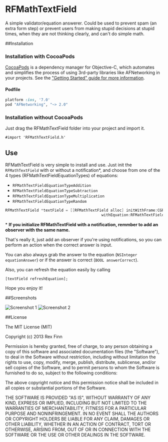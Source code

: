 RFMathTextField
===============

A simple validator/equation answerer.  Could be used to prevent spam (an extra form step) or prevent users from making stupid decisions at stupid times, when they are not thinking clearly, and can't do simple math.

##Installation

### Installation with CocoaPods

[CocoaPods](http://cocoapods.org) is a dependency manager for Objective-C, which automates and simplifies the process of using 3rd-party libraries like AFNetworking in your projects. See the ["Getting Started" guide for more information](https://github.com/AFNetworking/AFNetworking/wiki/Getting-Started-with-AFNetworking).

#### Podfile

```ruby
platform :ios, '7.0'
pod "AFNetworking", "~> 2.0"
```

### Installation without CocoaPods

Just drag the RFMathTextField folder into your project and import it.

```
#import 'RFMathTextField.h'
```

## Use

RFMathTextField is very simple to install and use.  Just init the `RFMathTextField` with or without a notification*, and choose from one of the 4 types (RFMathTextFieldEquationTypes) of equations:

- `RFMathTextFieldEquationTypeAddition`
- `RFMathTextFieldEquationTypeSubtraction`
- `RFMathTextFieldEquationTypeMultiplication`
- `RFMathTextFieldEquationTypeRandom`

```objective-c
RFMathTextField *textField = [[RFMathTextField alloc] initWithFrame:CGRectMake(20, 100, 180, 31)
                                           withEquation:RFMathTextFieldEquationTypeAddition 
```

\* **If you initialize RFMathTextField with a notification, remmber to add an observer with the same name.**

That's really it, just add an observer if you're using notifications, so you can perform an action when the correct answer is input.

You can also always grab the answer to the equation (`NSInteger equationAnswer`) or if the answer is correct (`BOOL answerCorrect`).

Also, you can refresh the equation easily by calling
```
[textField refreshEquation];
```

Hope you enjoy it!

##Screenshots

![Screenshot 1](http://i.imgur.com/cRZJ1cf.png) 
![Screenshot 2](http://i.imgur.com/94S4q40.png)

##License

The MIT License (MIT)

Copyright (c) 2013 Rex Finn

Permission is hereby granted, free of charge, to any person obtaining a copy of
this software and associated documentation files (the "Software"), to deal in
the Software without restriction, including without limitation the rights to
use, copy, modify, merge, publish, distribute, sublicense, and/or sell copies of
the Software, and to permit persons to whom the Software is furnished to do so,
subject to the following conditions:

The above copyright notice and this permission notice shall be included in all
copies or substantial portions of the Software.

THE SOFTWARE IS PROVIDED "AS IS", WITHOUT WARRANTY OF ANY KIND, EXPRESS OR
IMPLIED, INCLUDING BUT NOT LIMITED TO THE WARRANTIES OF MERCHANTABILITY, FITNESS
FOR A PARTICULAR PURPOSE AND NONINFRINGEMENT. IN NO EVENT SHALL THE AUTHORS OR
COPYRIGHT HOLDERS BE LIABLE FOR ANY CLAIM, DAMAGES OR OTHER LIABILITY, WHETHER
IN AN ACTION OF CONTRACT, TORT OR OTHERWISE, ARISING FROM, OUT OF OR IN
CONNECTION WITH THE SOFTWARE OR THE USE OR OTHER DEALINGS IN THE SOFTWARE.
